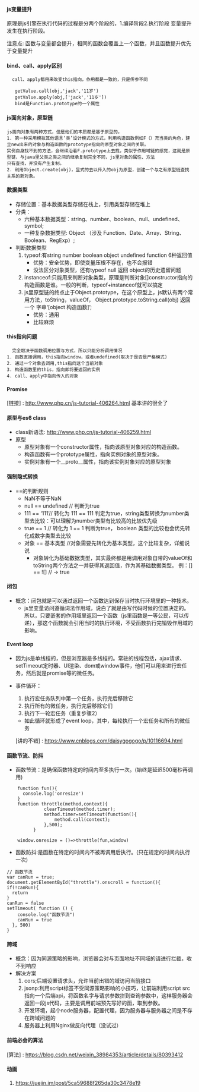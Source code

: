 #### js变量提升
原理是js引擎在执行代码的过程是分两个阶段的，1.编译阶段2.执行阶段
变量提升发生在执行阶段。

注意点: 函数与变量都会提升，相同的函数会覆盖上一个函数，并且函数提升优先于变量提升
#### bind、call、apply区别
      call、apply都用来改变this指向，作用都是一致的，只是传参不同
```
   getValue.call(obj,'jack','11岁') 
   getValue.apply(obj,['jack','11岁']) 
   bind是Function.prototype的一个属性
```   
#### js面向对象，原型链
    js面向对象有两种方式，但是他们的本质都是基于原型的。
    1. 第一种采用模拟其他语言‘类’设计模式的方式，利用构造函数例如F（）充当类的角色，建立new出来的对象与构造函数的prototype指向的原型对象之间的关联。
    实例自身找不到的方法，会继续沿着F.prototype上去找，类似于作用域链的感觉，这就是原型链，与java里父类之类之间的继承复制完全不同，js里对象的属性、方法
    只有查找，并没有产生复制。
    2. 利用Object.create(obj)，显式的去以传入的obj为原型，创建一个与之有原型链查找关系的新对象。
####  数据类型
+ 存储位置：基本数据类型存储在栈上，引用类型存储在堆上
+ 分类：
  + 六种基本数据类型：string、number、boolean、null、undefined、symbol;
  + 一种复杂数据类型: Object （涉及 Function、Date、Array、String、Boolean、RegExp）;
+ 判断数据类型
  1. typeof:有string number boolean object undefined function 6种返回值
      + 优势：安全优势，即使变量压根不存在，也不会报错
      + 没法区分对象类型，还有typeof null 返回 object的历史遗留问题
  2. instanceof:只能用来判断对象类型，原理是判断对象[]constructor指向的构造函数是谁。一般的判断，typeof+instanceof就可以搞定
  3. js里原型链的终点止于Object.prototype，在这个原型上，js默认有两个常用方法，toString，valueOf，
      Object.prototype.toString.call(obj) 返回一个 字串‘[object 构造函数]’;
      + 优势：通用 
      + 比较麻烦
 #### this指向问题
      完全取决于函数调用位置与方式，所以只能分析调用情况
    1. 函数直接调用，this指向window，或者undefined(取决于是否是严格模式)
    2. 通过一个对象去调用,this指向这个当前对象
    3. 构造函数里的this，指向即将要返回的实例
    4. call、apply中指向传入的对象
 #### Promise
  [链接] : http://www.php.cn/js-tutorial-406264.html 
  基本讲的很全了
 #### 原型与es6 class
   + class新语法: http://www.php.cn/js-tutorial-406259.html 
   + 原型
      + 原型对象有一个constructor属性，指向该原型对象对应的构造函数。
      + 构造函数有一个prototype属性，指向实例对象的原型对象。
      + 实例对象有一个__proto__属性，指向该实例对象对应的原型对象
#### 强制隐式转换
   + ==的判断规则
      + NaN不等于NaN
      + null == undefined // 判断为true
      + 111 == ‘111’// 转化为 111 == 111 判定为true，string类型转换为number类型去比较：可以理解为number类型有比较高的比较优先级
      + true == 1 // 转化为 1 == 1 判断为true， boolean 类型的比较也会优先转化成数字类型去比较 
      + 对象 == 基本类型 //对象需要先转化为基本类型，这个比较复杂，详细说说
          + 对象转化为基础数据类型，其实最终都是用调用对象自带的valueOf和toString两个方法之一并获得其返回值，作为其基础数据类型。
       例：[] == ![] // -> true       
#### 闭包
   + 概念：闭包就是可以通过返回一个函数达到保存当时执行环境里的一种技术。
        + js里变量访问遵循词法作用域，说白了就是由写代码时候的位置决定的。所以，只要嵌套的作用域里返回一个函数（js里函数是一等公民，可以传递），那这个函数就会引用当时的执行环境，不受函数执行完销毁作用域的影响。
 #### Event loop
   + 因为js是单线程的，但是浏览器是多线程的。常驻的线程包括，ajax请求、setTimeout定时器、UI渲染、dom或window事件，他们可以用来进行宏任务，然后就是promise等的微任务。
   + 事件循环：
        1. 执行宏任务队列中第一个任务，执行完后移除它
        2. 执行所有的微任务，执行完后移除它们                 
        3. 执行下一轮宏任务（重复步骤2）
        + 如此循环就形成了event loop，其中，每轮执行一个宏任务和所有的微任务
        
        [讲的不错] : https://www.cnblogs.com/daisygogogo/p/10116694.html  
#### 函数节流、防抖
+ 函数节流：是确保函数特定的时间内至多执行一次。(始终是延迟500毫秒再调用)
```
    function fun(){
      console.log('onresize')
    }
    function throttle(method,context){
              clearTimeout(method.timer);
              method.timer=setTimeout(function(){
                  method.call(context);
              },500);
          }
    
    window.onresize = ()=>throttle(fun,window)  
```   
+ 函数防抖:是函数在特定的时间内不被再调用后执行。(只在规定的时间内执行一次)
```
// 函数节流
var canRun = true;
document.getElementById("throttle").onscroll = function(){
if(!canRun){
  return
}
canRun = false
setTimeout( function () {
    console.log("函数节流")
    canRun = true
  }, 500)
}
```  
#### 跨域
   + 概念：因为同源策略的影响，浏览器会对与页面地址不同域的请进行拦截，收不到响应
   + 解决方案
        1. cors;后端设置请求头，允许当前出错的域访问当前接口
        2. jsonp:利用script标签不受同源策略影响的小技巧，让前端利用script src指向一个后端api，将函数名字与请求参数拼到查询参数中，这样服务器会返回一段js代码，主要是调用前端预先写好的函，取到参数。
        3. 开发环境，起个node服务器，配置代理，因为服务器与服务器之间是不存在跨域问题的
        4. 服务器上利用Nginx做反向代理（没试过）
#### 前端必会的算法
   [算法] : https://blog.csdn.net/weixin_38984353/article/details/80393412
#### 动画
1. https://juejin.im/post/5ca59688f265da30c3478e19
